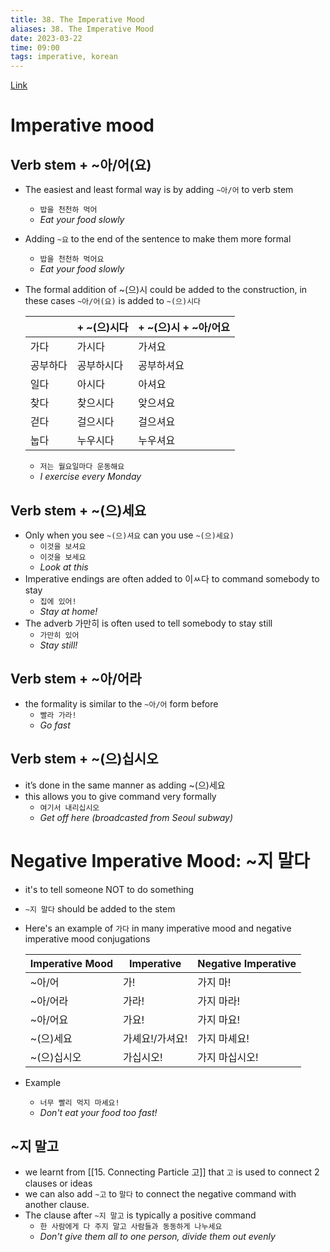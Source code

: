 ```yaml
---
title: 38. The Imperative Mood
aliases: 38. The Imperative Mood
date: 2023-03-22
time: 09:00
tags: imperative, korean
---
```


[Link](https://www.howtostudykorean.com/unit-2-lower-intermediate-korean-grammar/unit-2-lessons-34-41/lesson-40/)

# Imperative mood

## Verb stem + ~아/어(요)

- The easiest and least formal way is by adding `~아/어` to verb stem
    - `밥을 천천하 먹어`
    - *Eat your food slowly*
- Adding `~요` to the end of the sentence to make them more formal
    - `밥을 천천하 먹어요`
    - *Eat your food slowly*
- The formal addition of ~(으)시 could be added to the construction, in these cases `~아/어(요)` is added to `~(으)시다`
    
    |          | + ~(으)시다 | + ~(으)시 + ~아/어요 |
    | -------- | ----------- | -------------------- |
    | 가다     | 가시다      | 가셔요               |
    | 공부하다 | 공부하시다  | 공부하셔요           |
    | 일다     | 아시다      | 아셔요               |
    | 찾다     | 찾으시다    | 앚으셔요             |
    | 걷다     | 걸으시다    | 걸으셔요             |
    | 눕다     | 누우시다    | 누우셔요             |
    
    - `저는 월요일마다 운동해요`
    - *I exercise every Monday*
    

## Verb stem + ~(으)세요

- Only when you see `~(으)셔요` can you use `~(으)세요)`
    - `이것을 보셔요`
    - `이것을 보세요`
    - *Look at this*
- Imperative endings are often added to 이ㅆ다 to command somebody to stay
    - `집에 있어!`
    - *Stay at home!*
- The adverb 가만히 is often used to tell somebody to stay still
    - `가만히 있어`
    - *Stay still!*

## Verb stem + ~아/어라

- the formality is similar to the `~아/어` form before
    - `빨라 가라!`
    - *Go fast*

## Verb stem + ~(으)십시오

- it’s done in the same manner as adding ~(으)세요
- this allows you to give command very formally
    - `여기서 내리십시오`
    - *Get off here (broadcasted from Seoul subway)*

# Negative Imperative Mood: ~지 말다
- it's to tell someone NOT to do something
- `~지 말다` should be added to the stem
- Here's an example of `가다` in many imperative mood and negative imperative mood conjugations

	| Imperative Mood | Imperative      | Negative Imperative |
	| --------------- | --------------- | ------------------- |
	| ~아/어          | 가!             | 가지 마!            |
	| ~아/어라        | 가라!           | 가지 마라!          |
	| ~아/어요        | 가요!           | 가지 마요!          |
	| ~(으)세요       | 가셰요!/가셔요! | 가지 마셰요!        |
	| ~(으)십시오     | 가십시오!       | 가지 마십시오!      |

 - Example
	 - `너무 빨리 먹지 마셰요!`
	 - *Don't eat your food too fast!*

## ~지 말고
- we learnt from [[15. Connecting Particle 고]] that `고` is used to connect 2 clauses or ideas
- we can also add `~고` to `말다` to connect the negative command with another clause.
- The clause after `~지 말고` is typically a positive command
	- `한 사람에게 다 주지 말고 사람들과 동동하게 나누세요`
	- *Don't give them all to one person, divide them out evenly*